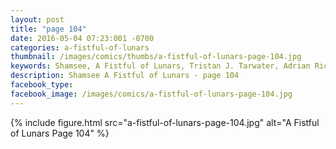```yaml
---
layout: post
title: "page 104"
date: 2016-05-04 07:23:001 -0700
categories: a-fistful-of-lunars
thumbnail: /images/comics/thumbs/a-fistful-of-lunars-page-104.jpg
keywords: Shamsee, A Fistful of Lunars, Tristan J. Tarwater, Adrian Ricker
description: Shamsee A Fistful of Lunars - page 104
facebook_type: 
facebook_image: /images/comics/a-fistful-of-lunars-page-104.jpg
---
```

{% include figure.html src="a-fistful-of-lunars-page-104.jpg" alt="A Fistful of Lunars Page 104" %}
